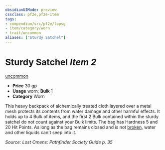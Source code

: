 ```yaml
---
obsidianUIMode: preview
cssclass: pf2e,pf2e-item
tags:
- compendium/src/pf2e/lopsg
- item/category/worn
- trait/uncommon
aliases: ["Sturdy Satchel"]
---
```

# Sturdy Satchel *Item 2*  
[uncommon](../../../Rules/traits/uncommon.md)  

- **Price** 30 gp
- **Usage** worn; **Bulk** 1
- **Category** Worn

This heavy backpack of alchemically treated cloth layered over a metal mesh protects its contents from water damage and other harmful effects. It holds up to 4 Bulk of items, and the first 2 Bulk contained within the sturdy satchel do not count against your Bulk limits. The bag has Hardness 5 and 20 Hit Points. As long as the bag remains closed and is not [broken](../../../Rules/conditions.md#Broken), water and other liquids can't seep into it.

*Source: Lost Omens: Pathfinder Society Guide p. 35*